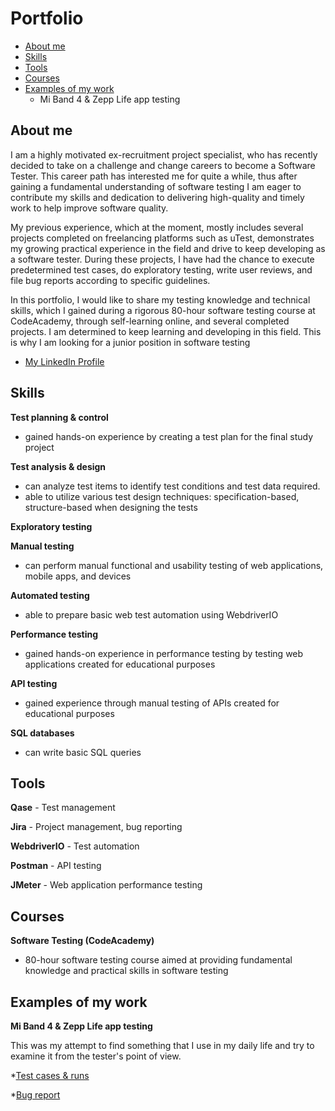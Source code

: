 # Portfolio
- [About me](#about-me)
- [Skills](#Skills)
- [Tools](#Tools)
- [Courses](#Courses)
- [Examples of my work](#Examples-of-my-work)
  * Mi Band 4 & Zepp Life app testing


## About me
I am a highly motivated ex-recruitment project specialist, who has recently decided to take on a challenge and change careers to become a Software Tester. This career path has interested me for quite a while, thus after gaining a fundamental understanding of software testing I am eager to contribute my skills and dedication to delivering high-quality and timely work to help improve software quality.

My previous experience, which at the moment, mostly includes several projects completed on freelancing platforms such as uTest, demonstrates my growing practical experience in the field and drive to keep developing as a software tester. During these projects, I have had the chance to execute predetermined test cases, do exploratory testing, write user reviews, and file bug reports according to specific guidelines.

In this portfolio, I would like to share my testing knowledge and technical skills, which I gained during a rigorous 80-hour software testing course at CodeAcademy, through self-learning online, and several completed projects. I am determined to keep learning and developing in this field. This is why I am looking for a junior position in software testing  

* [My LinkedIn Profile](https://www.linkedin.com/in/marijonas-stankaitis/)


## Skills

__Test planning & control__
  * gained hands-on experience by creating a test plan for the final study project

__Test analysis & design__
  * can analyze test items to identify test conditions and test data required.
  * able to utilize various test design techniques: specification-based, structure-based when designing the tests

__Exploratory testing__
  
__Manual testing__
  * can perform manual functional and usability testing of web applications, mobile apps, and devices
    
__Automated testing__
  * able to prepare basic web test automation using WebdriverIO

__Performance testing__
  * gained hands-on experience in performance testing by testing web applications created for educational purposes

__API testing__ 
  * gained experience through manual testing of APIs created for educational purposes

__SQL databases__
  * can write basic SQL queries


## Tools

__Qase__ - Test management

__Jira__ - Project management, bug reporting

__WebdriverIO__ - Test automation

__Postman__ - API testing

__JMeter__ - Web application performance testing


## Courses

__Software Testing (CodeAcademy)__
* 80-hour software testing course aimed at providing fundamental knowledge and practical skills in software testing

## Examples of my work

__Mi Band 4 & Zepp Life app testing__

This was my attempt to find something that I use in my daily life and try to examine it from the tester's point of view.

 *[Test cases & runs](https://drive.google.com/file/d/1niPxLvbHgrO0nAlUtp3bHoCRz6-e8PJP/view?usp=sharing)
 
 *[Bug report](https://drive.google.com/file/d/1M4xtnVa-b_9epJKClIrsZXjPKfexthHD/view?usp=sharing)


